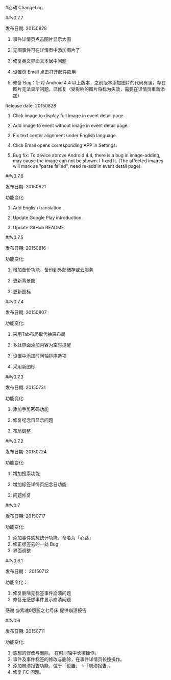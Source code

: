 #心动 ChangeLog

##v0.7.7

发布日期: 20150828

1. 事件详情页点击图片显示大图

2. 无图事件可在详情页中添加图片了

3. 修复英文界面文本居中问题

4. 设置页 Email 点击打开邮件应用

5. 修复 Bug：针对 Android 4.4 以上版本，之前版本添加图片的代码有误，存在图片无法显示问题，已修复（受影响的图片将标为失效，需要在详情页重新添加）

Release date: 20150828

1. Click image to display full image in event detail page.

2. Add image to event without image in event detail page.

3. Fix text center alignment under English language.

4. Click Email opens corresponding APP in Settings.

5. Bug fix: To device abrove Android 4.4, there is a bug in image-adding, may cause the image can not be shown. I fixed it. (The affected images will mark as "parse failed", need re-add in event detail page).

##v0.7.6

发布日期: 20150821

功能变化:

1. Add English translation.

2. Update Google Play introduction.

3. Update GitHub README.

##v0.7.5

发布日期: 20150816

功能变化:

1. 增加备份功能，备份到外部储存或云服务

2. 更新背景图

3. 更新图标 

##v0.7.4

发布日期: 20150807

功能变化:

1. 采用Tab布局取代抽屉布局

2. 多处界面添加内容为空时提醒

3. 设置中添加时间轴排序选项

4. 采用新图标

##v0.7.3

发布日期: 20150731

功能变化:

1. 添加手势密码功能

2. 修复纪念日显示问题

3. 布局调整

##v0.7.2

发布日期: 20150724

功能变化:

1. 增加搜索功能

2. 增加标签详情页纪念日功能

3. 问题修复

##v0.7

发布日期: 20150717

功能变化:

1. 添加事件感想统计功能，命名为「心路」
2. 修正标签云的一处 Bug
3. 界面调整

##v0.6.1

发布日期： 20150712

功能变化：

1. 修复删除无标签事件崩溃问题
2. 修复无感想事件显示崩溃问题

感谢 @紫魂0怨影之七号床 提供崩溃报告

##v0.6

发布日期: 20150711

功能变化:

1. 感想的修改与删除， 在时间轴中长按操作。
2. 事件及事件标签的修改与删除，在事件详情页长按操作。
3. 添加崩溃报告功能，位于「设置」->「崩溃报告」。
4. 修复 FC 问题。
